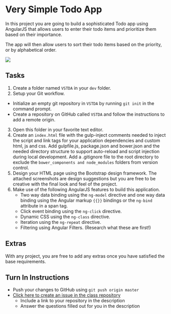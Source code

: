 # Very Simple Todo App

In this project you are going to build a sophisticated Todo app using AngularJS that allows users to enter their todo items and prioritize them based on their importance.

The app will then allow users to sort their todo items based on the priority, or by alphabetical order.

<img src="http://i.imgur.com/vhMYF1s.png" />

## Tasks
1. Create a folder named `VSTDA` in your `dev` folder.
2. Setup your Git workflow.
  - Initialize an empty git repository in `VSTDA` by running `git init` in the command prompt.
  - Create a repository on GitHub called `VSTDA` and follow the instructions to add a remote origin.
3. Open this folder in your favorite text editor.
4. Create an `index.html` file with the gulp-inject comments needed to inject the script and link tags for your application dependencies and custom html, js and css. Add gulpfile.js, package.json and bower.json and the needed directory structure to support auto-reload and script injection during local development. Add a .gitignore file to the root directory to exclude the `bower_components and node_modules` folders from version control.
5. Design your HTML page using the Bootstrap design framework. The attached screenshots are design suggestions but you are free to be creative with the final look and feel of the project.
6. Make use of the following AngularJS features to build this application.
	- Two way data binding using the `ng-model` directive and one way data binding using the Angular markup `{{}}` bindings or the `ng-bind` attribute in a span tag.
	- Click event binding using the `ng-click` directive.
	- Dynamic CSS using the `ng-class` directive.
	- Iteration using the `ng-repeat` directive.
	- Filtering using Angular Filters. (Research what these are first!)

## Extras
With any project, you are free to add any extras once you have satisfied the base requirements.

## Turn In Instructions
* Push your changes to GitHub using `git push origin master`
* [Click here to create an issue in the class repository](https://www.github.com/OriginCodeAcademy/Cohort11/issues/new?title=06-VSTDA&body=1.%20Where%20can%20I%20find%20your%20repository%3F%20(Paste%20the%20url%20of%20your%20repository%20below)%0A%0A2.%20What%20did%20you%20enjoy%20most%20about%20this%20project%3F%0A%0A3.%20What%20was%20the%20toughest%20part%3F%0A%0A)
    * Include a link to your repository in the description
    * Answer the questions filled out for you in the description